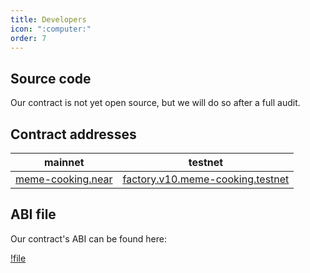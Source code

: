 ```yaml
---
title: Developers
icon: ":computer:"
order: 7
---
```


## Source code

Our contract is not yet open source, but we will do so after a full audit.

## Contract addresses

| mainnet | testnet |
|--|--|
| [meme-cooking.near](https://nearblocks.io/address/meme-cooking.near) | [factory.v10.meme-cooking.testnet](https://testnet.nearblocks.io/address/factory.v10.meme-cooking.testnet) |

## ABI file

Our contract's ABI can be found here:

[!file](/other/contract_abi.json)
